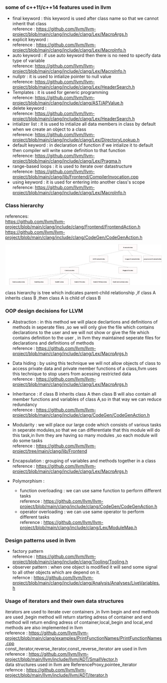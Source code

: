 ## 
### some of c++11/c++14 features used in llvm

* final keyword : this keyword is used after class name so that we cannot inherit that class   
reference : https://github.com/llvm/llvm-project/blob/main/clang/include/clang/Lex/MacroArgs.h  
* explicit keyword :   
reference : https://github.com/llvm/llvm-project/blob/main/clang/include/clang/Lex/MacroInfo.h    
* auto keyword : if use auto keyword then there is no need to specify data type of variable    
reference: https://github.com/llvm/llvm-project/blob/main/clang/include/clang/Lex/MacroInfo.h  
* nullptr : it is used to intialize pointer to null value  
reference: https://github.com/llvm/llvm-project/blob/main/clang/include/clang/Lex/HeaderSearch.h  
* Templates : it is used for generic programming    
reference: https://github.com/llvm/llvm-project/blob/main/clang/include/clang/AST/APValue.h  
* delete keyword :             
reference: https://github.com/llvm/llvm-project/blob/main/clang/include/clang/Lex/HeaderSearch.h  
* intializer list : it is used to intialize all data members in class by default when we create an object to a class   
reference: https://github.com/llvm/llvm-project/blob/main/clang/include/clang/Lex/DirectoryLookup.h  
* default  keyword : in declaration of function if we intialize it to default then compiler will write some definition to that function   
reference: https://github.com/llvm/llvm-project/blob/main/clang/include/clang/Lex/Pragma.h  
* range-based loops : it is used to iterate over datastructure     
reference: https://github.com/llvm/llvm-project/blob/main/clang/lib/Frontend/CompilerInvocation.cpp
* using keyword :  it is used for entering into another class's scope  
reference: https://github.com/llvm/llvm-project/blob/main/clang/include/clang/Lex/MacroInfo.h  


### Class hierarchy
references:  
  https://github.com/llvm/llvm-project/blob/main/clang/include/clang/Frontend/FrontendAction.h  
     https://github.com/llvm/llvm-project/blob/main/clang/include/clang/CodeGen/CodeGenAction.h
    
![tree](hello.png)

class hierarchy is tree which indicates parent-child relationship ,if class A inherits class B ,then class A is child of class B

### OOP design decisions for LLVM
* Abstraction : in this method we will place declartions and definitions of methods in seperate files ,so we will only give the file which contains declarations to the 
               user and we will not show or give the file which contains definition to the user , in llvm they maintained seperate files for declarations and definitions of                    methods      
  reference : https://github.com/llvm/llvm-project/blob/main/clang/include/clang/Lex/MacroArgs.h  
 
 * Data hiding : by using this technique we will not allow objects of class to access private data and private member functions of a class,llvm uses this
                 technique to stop users from acessing restricted data   
   reference : https://github.com/llvm/llvm-project/blob/main/clang/include/clang/Lex/MacroArgs.h   
 
 * Inheritance : if class B inherits class A then class B will also contain all member functions and variables of class A,so in that way we can reduce redundancy  
   reference : https://github.com/llvm/llvm-project/blob/main/clang/include/clang/CodeGen/CodeGenAction.h    
 
 * Modularity : we will place our large code which consists of various tasks in seperate modules,so that we can differentiate that this module will do this task,in llvm they                     are having so many modules ,so each module will do some tasks                
   reference : https://github.com/llvm/llvm-project/tree/main/clang/lib/Frontend  
 
 * Encapsulation : grouping of variables and methods together in a class    
   reference : https://github.com/llvm/llvm-project/blob/main/clang/include/clang/Lex/MacroArgs.h 
 
 * Polymorphism :  
     * function overloading : we can use same function to perform different tasks           
       reference : https://github.com/llvm/llvm-project/blob/main/clang/include/clang/CodeGen/CodeGenAction.h    
     * operator overloading : we can use same operator to perform different tasks   
       reference : https://github.com/llvm/llvm-project/blob/main/clang/include/clang/Lex/ModuleMap.h  
       
### Design patterns used in llvm
 * factory pattern   
   reference : https://github.com/llvm/llvm-project/blob/main/clang/include/clang/Tooling/Tooling.h    
 * observer pattern : when one object is modified it will send some signal to all other objects which are depend on it.  
   refernce : https://github.com/llvm/llvm-project/blob/main/clang/include/clang/Analysis/Analyses/LiveVariables.h
   
### Usage of iterators and their own data structures   
 iterators are used to iterate over containers ,in llvm begin and end methods are used ,begin method will return starting adress of container and end method will
 return ending adress of container,local_begin and local_end methods are also implemented in llvm  
 reference : https://github.com/llvm/llvm-project/blob/main/clang/examples/PrintFunctionNames/PrintFunctionNames.cpp  
 const_iterator,reverse_iterator,const_reverse_iterator are used in llvm   
 reference : https://github.com/llvm/llvm-project/blob/main/llvm/include/llvm/ADT/SmallVector.h    
 data structures used in llvm are ReferenceProxy,pointee_iterator   
 refernce : https://github.com/llvm/llvm-project/blob/main/llvm/include/llvm/ADT/iterator.h     
   
 
                                                 
